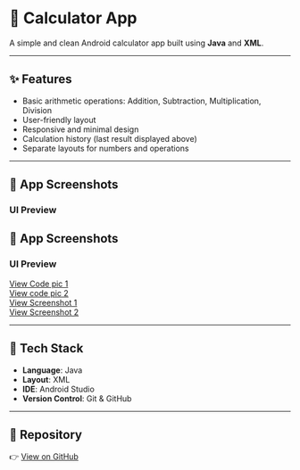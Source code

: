 # 📱 Calculator App

A simple and clean Android calculator app built using **Java** and **XML**.

---

## ✨ Features

- Basic arithmetic operations: Addition, Subtraction, Multiplication, Division
- User-friendly layout
- Responsive and minimal design
- Calculation history (last result displayed above)
- Separate layouts for numbers and operations

---

## 📸 App Screenshots

### UI Preview

## 📸 App Screenshots

### UI Preview


[View Code pic 1 ](screenshots/calculator%20c1.PNG)<br>
[View code pic 2](screenshots/calculator%20c2.PNG)<br>
[View Screenshot 1](screenshots/calculator%20ui%202.PNG)<br>
[View Screenshot 2](screenshots/calculator%20ui.jpg)


---

## 🚀 Tech Stack

- **Language**: Java  
- **Layout**: XML  
- **IDE**: Android Studio  
- **Version Control**: Git & GitHub

---

## 🔗 Repository

👉 [View on GitHub](https://github.com/hashcoder01/Calculator)
